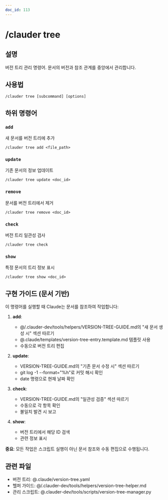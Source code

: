 ```yaml
---
doc_id: 113
---
```


# /clauder tree

## 설명
버전 트리 관리 명령어. 문서의 버전과 참조 관계를 중앙에서 관리합니다.

## 사용법
```
/clauder tree [subcommand] [options]
```

## 하위 명령어

### `add`
새 문서를 버전 트리에 추가
```
/clauder tree add <file_path>
```

### `update`
기존 문서의 정보 업데이트
```
/clauder tree update <doc_id>
```

### `remove`
문서를 버전 트리에서 제거
```
/clauder tree remove <doc_id>
```

### `check`
버전 트리 일관성 검사
```
/clauder tree check
```

### `show`
특정 문서의 트리 정보 표시
```
/clauder tree show <doc_id>
```

## 구현 가이드 (문서 기반)

이 명령어를 실행할 때 Claude는 문서를 참조하여 작업합니다:

1. **add**: 
   - @/.clauder-dev/tools/helpers/VERSION-TREE-GUIDE.md의 "새 문서 생성 시" 섹션 따르기
   - @.claude/templates/version-tree-entry.template.md 템플릿 사용
   - 수동으로 버전 트리 편집

2. **update**:
   - VERSION-TREE-GUIDE.md의 "기존 문서 수정 시" 섹션 따르기
   - git log -1 --format="%h"로 커밋 해시 확인
   - date 명령으로 현재 날짜 확인

3. **check**:
   - VERSION-TREE-GUIDE.md의 "일관성 검증" 섹션 따르기
   - 수동으로 각 항목 확인
   - 불일치 발견 시 보고

4. **show**:
   - 버전 트리에서 해당 ID 검색
   - 관련 정보 표시

**중요**: 모든 작업은 스크립트 실행이 아닌 문서 참조와 수동 편집으로 수행됩니다.

## 관련 파일
- 버전 트리: @.claude/version-tree.yaml
- 헬퍼 가이드: @/.clauder-dev/tools/helpers/version-tree-helper.md
- 관리 스크립트: @.clauder-dev/tools/scripts/version-tree-manager.py